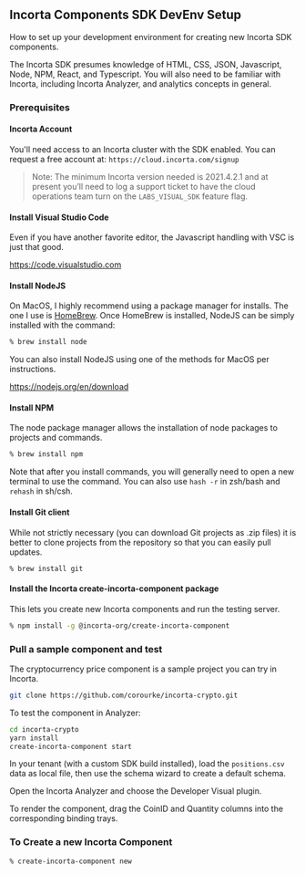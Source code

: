 ## Incorta Components SDK DevEnv Setup

How to set up your development environment for creating new Incorta SDK components.

The Incorta SDK presumes knowledge of HTML, CSS, JSON, Javascript, Node, NPM, React, and Typescript. You will also need to be familiar with Incorta, including Incorta Analyzer, and analytics concepts in general.

### Prerequisites

#### Incorta Account

You'll need access to an Incorta cluster with the SDK enabled. You can request a free account at: `https://cloud.incorta.com/signup`

> Note: The minimum Incorta version needed is 2021.4.2.1 and at present you’ll need to log
> a support ticket to have the cloud operations team turn on the `LABS_VISUAL_SDK` feature flag.

#### Install Visual Studio Code

Even if you have another favorite editor, the Javascript handling with VSC is just that good.

https://code.visualstudio.com

#### Install NodeJS

On MacOS, I highly recommend using a package manager for installs. The one I use is [HomeBrew](https://brew.sh). Once HomeBrew is installed, NodeJS can be simply installed with the command:

```bash
% brew install node
```

You can also install NodeJS using one of the methods for MacOS per instructions.

https://nodejs.org/en/download

#### Install NPM

The node package manager allows the installation of node packages to projects and commands.

```bash
% brew install npm
```

Note that after you install commands, you will generally need to open a new terminal to use the command. You can also use `hash -r` in zsh/bash and `rehash` in sh/csh.

#### Install Git client

While not strictly necessary (you can download Git projects as .zip files) it is better to clone projects from the repository so that you can easily pull updates.

```brew
% brew install git
```

#### Install the Incorta create-incorta-component package

This lets you create new Incorta components and run the testing server.

```bash
% npm install -g @incorta-org/create-incorta-component
```

### Pull a sample component and test

The cryptocurrency price component is a sample project you can try in Incorta.

```bash
git clone https://github.com/corourke/incorta-crypto.git
```

To test the component in Analyzer:

```bash
cd incorta-crypto
yarn install
create-incorta-component start
```

In your tenant (with a custom SDK build installed), load the `positions.csv` data as local file, then use the schema wizard to create a default schema.

Open the Incorta Analyzer and choose the Developer Visual plugin.

To render the component, drag the CoinID and Quantity columns into the corresponding binding trays.

### To Create a new Incorta Component

```bash
% create-incorta-component new
```
